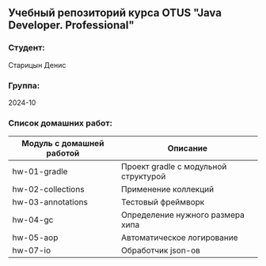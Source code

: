## Учебный репозиторий курса OTUS "Java Developer. Professional"

### Студент:
Старицын Денис

### Группа: 
2024-10

### Список домашних работ:
| Модуль с домашней работой | Описание                             |
|---------------------------|--------------------------------------|
| hw-01-gradle              | Проект gradle с модульной структурой |
| hw-02-collections         | Применение коллекций                 |
| hw-03-annotations         | Тестовый фреймворк                   |
| hw-04-gc                  | Определение нужного размера хипа     |
| hw-05-aop                 | Автоматическое логирование           |
| hw-07-io                  | Обработчик json-ов                   |
